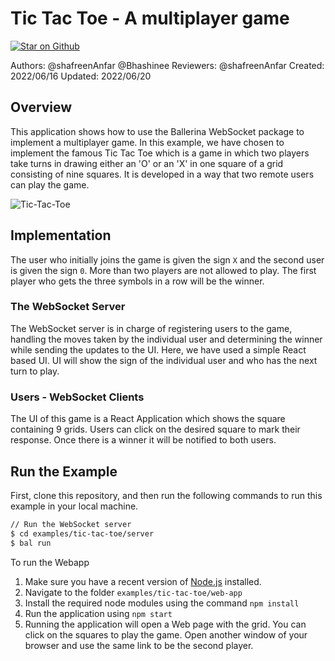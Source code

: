 # Tic Tac Toe - A multiplayer game

[![Star on Github](https://img.shields.io/badge/-Star%20on%20Github-blue?style=social&logo=github)](https://github.com/ballerina-platform/module-ballerina-websocket)

Authors: @shafreenAnfar @Bhashinee 
Reviewers: @shafreenAnfar 
Created: 2022/06/16 
Updated: 2022/06/20 

## Overview

This application shows how to use the Ballerina WebSocket package to implement a multiplayer game. In this example, we have chosen to implement the famous Tic Tac Toe which is a game in which two players take turns in drawing either an 'O' or an 'X' in one square of a grid consisting of nine squares. 
It is developed in a way that two remote users can play the game.

![Tic-Tac-Toe](./tic-tac-toe.gif)

## Implementation

The user who initially joins the game is given the sign `X` and the second user is given the sign `0`. More than two players are not allowed to play. The first player who gets the three symbols in a row will be the winner.

### The WebSocket Server
The WebSocket server is in charge of registering users to the game, handling the moves taken by the individual user and determining the winner while sending the updates to the UI. Here, we have used a simple React based UI. UI will show the sign of the individual user and who has the next turn to play.

### Users - WebSocket Clients
The UI of this game is a React Application which shows the square containing 9 grids. Users can click on the desired square to mark their response. Once there is a winner it will be notified to both users.

## Run the Example

First, clone this repository, and then run the following commands to run this example in your local machine.

```sh
// Run the WebSocket server
$ cd examples/tic-tac-toe/server
$ bal run
```

To run the Webapp

1. Make sure you have a recent version of [Node.js](https://nodejs.org/en/) installed.
2. Navigate to the folder `examples/tic-tac-toe/web-app`
3. Install the required node modules using the command `npm install`
4. Run the application using `npm start`
5. Running the application will open a Web page with the grid. You can click on the squares to play the game. Open another window of your browser and use the same link to be the second player.


